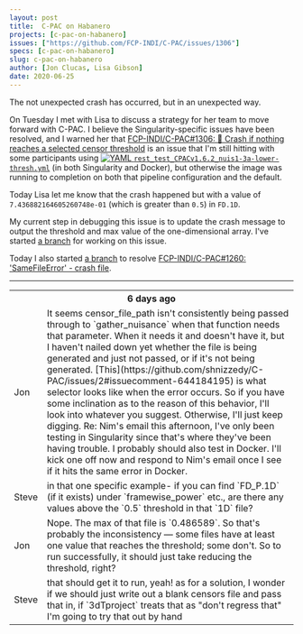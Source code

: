 ```yaml
---
layout: post
title:  C-PAC on Habanero
projects: [c-pac-on-habanero]
issues: ["https://github.com/FCP-INDI/C-PAC/issues/1306"]
specs: [c-pac-on-habanero]
slug: c-pac-on-habanero
author: [Jon Clucas, Lisa Gibson]
date: 2020-06-25
---
```

The not unexpected crash has occurred, but in an unexpected way.

On Tuesday I met with Lisa to discuss a strategy for her team to move forward with C-PAC. I believe the Singularity-specific issues have been resolved, and I warned her that [FCP-INDI/C-PAC#1306: 💬 Crash if nothing reaches a selected censor threshold](https://github.com/FCP-INDI/C-PAC/issues/1306) is an issue that I'm still hitting with some participants using [![YAML](https://avatars2.githubusercontent.com/u/69535?v=4&s=20) `rest_​test_​CPACv1.​6.​2_​nuis1-3a-lower-thresh.​yml`](https://raw.githubusercontent.com/shnizzedy/blob/095990b0d82c54895e8fc0993168dee637bc89e3/dev/circleci_data/rest_test_CPACv1.6.2_nuis1-3a-lower-thresh.yml) (in both Singularity and Docker), but otherwise the image was running to completion on both that pipeline configuration and the default.

Today Lisa let me know that the crash happened but with a value of `7.436882164605260748e-01` (which is greater than `0.5`) in `FD.1D`.

My current step in debugging this issue is to update the crash message to output the threshold and max value of the one-dimensional array. I've started [a branch](https://github.com/FCP-INDI/C-PAC/tree/bugfix/1306/spike-censor-not-found) for working on this issue.

<!--more-->

Today I also started [a branch](https://github.com/FCP-INDI/C-PAC/tree/bugfix/1260/same-file-error) to resolve [FCP-INDI/C-PAC#1260: 'SameFileError' - crash file](https://github.com/FCP-INDI/C-PAC/issues/1260).

---

<table class="slack-conversation">
<tr><th colspan="2">6 days ago</th></tr>
<tr><td>Jon</td><td markdown="1">It seems censor_file_path isn't consistently being passed through to `gather_nuisance` when that function needs that parameter. When it needs it and doesn't have it, but I haven't nailed down yet whether the file is being generated and just not passed, or if it's not being generated. [This](https://github.com/shnizzedy/C-PAC/issues/2#issuecomment-644184195) is what selector looks like when the error occurs.
So if you have some inclination as to the reason of this behavior, I'll look into whatever you suggest. Otherwise, I'll just keep digging.
Re: Nim's email this afternoon, I've only been testing in Singularity since that's where they've been having trouble. I probably should also test in Docker. I'll kick one off now and respond to Nim's email once I see if it hits the same error in Docker.
</td></tr>
<tr><td>Steve</td><td markdown="1">in that one specific example- if you can find `FD_P.1D` (if it exists) under `framewise_power` etc., are there any values above the `0.5` threshold in that `1D` file?
</td></tr>
<tr><td>Jon</td><td markdown="1">Nope. The max of that file is `0.486589`. So that's probably the inconsistency — some files have at least one value that reaches the threshold; some don't.
So to run successfully, it should just take reducing the threshold, right?
</td></tr>
<tr><td>Steve</td><td markdown="1">
that should get it to run, yeah! as for a solution, I wonder if we should just write out a blank censors file and pass that in, if `3dTproject` treats that as "don't regress that"<br/>
I'm going to try that out by hand
</td></tr>
</table>